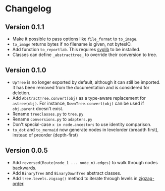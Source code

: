 # Changelog

## Version 0.1.1

* Make it possible to pass options like `file_format` to `to_image`.
* `to_image` returns bytes if no filename is given, not bytesIO.
* Add function `to_reportlab`. This requires [svglib](https://pypi.org/project/svglib/) to be installed.
* Classes can define `_abstracttree_` to override their conversion to tree.

## Version 0.1.0

* `UpTree` is no longer exported by default, although it can still be imported.
  It has been removed from the documentation and is considered for deletion.
* Add `AbstractTree.convert(obj)` as a type-aware replacement for `astree(obj)`.
  For instance, `DownTree.convert(obj)` can be used if `obj.parent` doesn't exist.
* Rename `treeclasses.py` to `tree.py`
* Rename `conversions.py` to `adapters.py`
* Don't special-case `x in node.ancestors` to use identity comparison.
* `to_dot` and `to_mermaid` now generate nodes in levelorder (breadth first), instead of preorder (depth-first)

## Version 0.0.5

* Add `reversed(Route(node_1 ... node_n).edges)` to walk through nodes backwards.
* Add `BinaryTree` and `BinaryDownTree` abstract classes.
* Add `tree.levels.zigzag()` method to iterate through levels in [zigzag-order](https://www.geeksforgeeks.org/zigzag-tree-traversal/).
